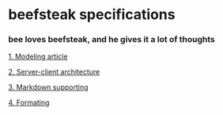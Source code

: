 # beefsteak specifications

### bee loves beefsteak, and he gives it a lot of thoughts 


[1. Modeling article]()

[2. Server-client architecture]()

[3. Markdown supporting]()

[4. Formating](https://github.com/lazybee27102/beefsteak-specs/blob/master/formatting.md)
